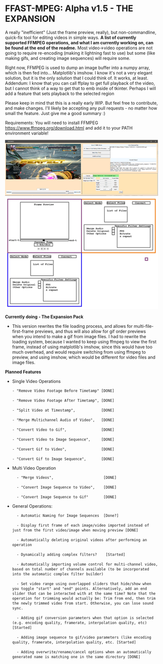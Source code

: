 # FFAST-MPEG: Alpha v1.5 - THE EXPANSION
 A really "inefficient" (Just the frame preview, really), but non-commandline, quick-fix tool for editing videos in simple ways. **A list of currently supported FFMPEG operations, and what I am currently working on, can be found at the end of the readme.** Most video->video operations are not going to require re-encoding (making it lightning fast to use) but some (like making gifs, and creating image sequences) will require some.

Right now, FFMPEG is used to dump an image buffer into a numpy array, which is then fed into... Matplotlib's imshow. I know it's not a very elegant solution, but it is the only solution that I could think of. It works, at least.
Addendum: I know that you can call ffplay to get full playback of the video,  but I cannot think of a way to get that to emb inside of tkinter. Perhaps I will add a feature that sets playback to the selected region

Please keep in mind that this is a really early WIP. But feel free to contribute, and make changes. I'll likely be accepting any pull requests - no matter how small the feature. Just give me a good summary :)

Requirements:
You will need to install FFMPEG https://www.ffmpeg.org/download.html and add it to your PATH environment variable!

![The appearance of the Editor in version v0.1](https://raw.githubusercontent.com/DeltaMod/FFAST-MPEG/master/FFAST-MPEG.PNG)
![The planned appearance of the Editor for version whatever.](https://raw.githubusercontent.com/DeltaMod/FFAST-MPEG/master/FFAST-MPEG-Layout.png)

**Currently doing - The Expansion Pack**
  * This version rewrites the file loading process, and allows for multi-file-first-frame previews, and thus will also allow for gif order previews when you intend to make a gif from image files. I had to rewrite the loading system, because I wanted to keep using ffmpeg to view the first frame, instead of using matplotlib's imshow, since this would have too much overhead, and would require switching from using ffmpeg to preview, and using imshow, which would be different for video files and image files.  
  

  
**Planned Features**

 * Single Video Operations

       - "Remove Video Footage Before Timetamp" [DONE]
       
       - "Remove Video Footage After Timetamp", [DONE]
       
       - "Split Video at Timestamp",            [DONE]
       
       - "Merge Multichannel Audio of Video",   [DONE]
       
       - "Convert Video to Gif",                [DONE]      
       
       - "Convert Video to Image Sequence",     [DONE]
       
       - "Convert Gif to Video",                [DONE] 
       
       - "Convert Gif to Image Sequence",       [DONE]

* Multi Video Operation

        - "Merge Videos",                       [DONE]
        
        - "Convert Image Sequence to Video",    [DONE]
        
        - "Convert Image Sequence to Gif"       [DONE]
        
* General Operations:
 
        - Automatic Naming for Image Sequences  [Done?]
        
        - Display first frame of each image/video imported instead of just from the first video/image when moving preview [DONE]
 
        - Automatically deleting original videos after performing an operation
        
        - Dynamically adding complex filters?    [Started]
        
        - Automatically importing volume control for multi-channel video, based on total number of channels available (to be incorporated into the automatic complex filter builder)
        
        - Set video range using overlapped sliders that hide/show when you toggle "start" and "end" points. Alternatively, add an end slider that can be interacted with at the same time? Note that the operation for trimming would actually be: Trim from end, then trim the newly trimmed video from start. Otherwise, you can lose sound sync.
        
        - Adding gif conversion parameters when that option is selected (e.g. encoding quality, framerate, interpolation quality, etc) [Started]
        
        - Adding image sequence to gif/video parameters (like encoding quality, framerate, interpolation quality, etc. [Started]
        
        - Adding overwrite/rename/cancel options when an automatically generated name is matching one in the same directory [DONE]
       
